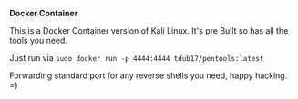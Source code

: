 **Docker Container**

This is a Docker Container version of Kali Linux. It's pre Built so has all the tools you need. 

Just run via ```sudo docker run -p 4444:4444 tdub17/pentools:latest```

Forwarding standard port for any reverse shells you need, happy hacking. =)

